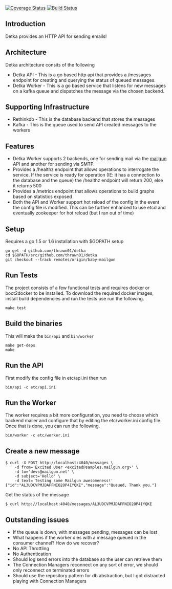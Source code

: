 [![Coverage Status](https://img.shields.io/coveralls/thrawn01/detka.svg)](https://coveralls.io/github/thrawn01/detka)
[![Build Status](https://img.shields.io/travis/thrawn01/detka/master.svg)](https://travis-ci.org/thrawn01/detka)

## Introduction
Detka provides an HTTP API for sending emails!

## Architecture
Detka architecture consits of the following

 - Detka API - This is a go based http api that provides a /messages endpoint for creating
 and querying the status of queued messages.
 - Detka Worker - This is a go based service that listens for new messages on a kafka queue and
 dispatches the message via the chosen backend.

 ## Supporting Infrastructure
 - Rethinkdb - This is the database backend that stores the messages
 - Kafka - This is the queue used to send API created messages to the workers

## Features
- Detka Worker supports 2 backends, one for sending mail via the [mailgun](http://www.mailgun.com/)
API and another for sending via SMTP.
- Provides a /healthz endpoint that allows operations to interrogate the service. If the service
is ready for operation (IE: it has a connection to the database and the queue) the /healthz
endpoint will return 200, else it returns 500
- Provides a /metrics endpoint that allows operations to build graphs based on statistics exposed
- Both the API and Worker support hot reload of the config in the event the config file is modified.
This can be further enhanced to use etcd and eventually zookeeper for hot reload (but I ran out of time)

## Setup
Requires a go 1.5 or 1.6 installation with $GOPATH setup
```
go get -d github.com/thrawn01/detka
cd $GOPATH/src/github.com/thrawn01/detka
git checkout --track remotes/origin/baby-mailgun
```
## Run Tests
The project consists of a few functional tests and requires docker or boot2docker to be
 installed. To download the required docker images, install build dependencies and run
 the tests use run the following.
```
make test
```

## Build the binaries
This will make the ```bin/api``` and ```bin/worker```
```
make get-deps
make
```

## Run the API
First modify the config file in etc/api.ini then run
```
bin/api -c etc/api.ini
```

## Run the Worker
The worker requires a bit more configuration, you need to choose which backend mailer and configure
that by editing the etc/worker.ini config file. Once that is done, you can run the following.
```
bin/worker -c etc/worker.ini
```

## Create a new message
```
$ curl -X POST http://localhost:4040/messages \
    -d from='Excited User <excited@samples.mailgun.org>' \
    -d to='devs@mailgun.net' \
    -d subject='Hello' \
    -d text='Testing some Mailgun awesomeness!'
{"id":"AL3UDCVPMJDAFFNIO2OP4IYQKE","message":"Queued, Thank you."}
```
Get the status of the message
```
$ curl http://localhost:4040/messages/AL3UDCVPMJDAFFNIO2OP4IYQKE
```

## Outstanding issues
- If the queue is down, with messages pending, messages can be lost
- What happens if the worker dies with a message queued in the consumer channel? How do we recover?
- No API Throttling
- No Authentication
- Should log send errors into the database so the user can retrieve them
- The Connection Managers reconnect on any sort of error, we should only reconnect on terminated errors
- Should use the repository pattern for db abstraction, but I got distracted playing with Connection Managers
